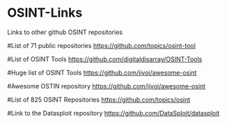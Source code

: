# OSINT-Links
Links to other github OSINT repositories

#List of 71 public repositories
https://github.com/topics/osint-tool

#List of OSINT Tools
https://github.com/digitaldisarray/OSINT-Tools

#Huge list of OSINT Tools
https://github.com/jivoi/awesome-osint

#Awesome OSTIN repository
https://github.com/jivoi/awesome-osint

#List of 825 OSINT Repositories
https://github.com/topics/osint

#Link to the Datasploit repository
https://github.com/DataSploit/datasploit
